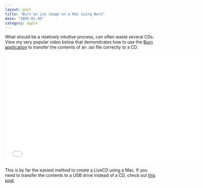 ```yaml
---
layout: post
title: "Burn an iso image on a Mac using Burn"
date: "2005-01-05"
category: apple
---
```


What should be a relatively intuitive process, can often waste several CDs. View my very popular video below that demonstrates how to use the [Burn application](http://burn-osx.sourceforge.net/Pages/English/home.html) to transfer the contents of an .iso file correctly to a CD.

<iframe width="640" height="360" src="//www.youtube.com/embed/GHpOXuzMMD8?list=PLC9C416411BBEF132" frameborder="0" allowfullscreen></iframe>

This is by far the easiest method to create a LiveCD using a Mac. If you need to transfer the contents to a USB drive instead of a CD, check out [this post](http://www.stevencombs.com/apple/2009/05/27/create-bootable-usb-drive-osx.html).
